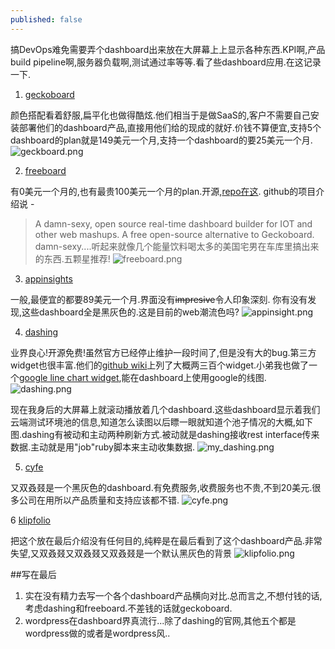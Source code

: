 ```yaml
---
published: false
---
```

搞DevOps难免需要弄个dashboard出来放在大屏幕上上显示各种东西.KPI啊,产品build pipeline啊,服务器负载啊,测试通过率等等.看了些dashboard应用.在这记录一下.

1. [geckoboard](https://www.geckoboard.com/)

颜色搭配看着舒服,扁平化也做得酷炫.他们相当于是做SaaS的,客户不需要自己安装部署他们的dashboard产品,直接用他们给的现成的就好.价钱不算便宜,支持5个dashboard的plan就是149美元一个月,支持一个dashboard的要25美元一个月.
![geckboard.png]({{site.baseurl}}/images/geckboard.png)

2. [freeboard](https://freeboard.io/)

有0美元一个月的,也有最贵100美元一个月的plan.开源,[repo在这](https://github.com/Freeboard/freeboard). github的项目介绍说 -
> A damn-sexy, open source real-time dashboard builder for IOT and other web mashups. A free open-source alternative to Geckoboard.
damn-sexy....听起来就像几个能量饮料喝太多的美国宅男在车库里搞出来的东西.五颗星推荐!
![freeboard.png]({{site.baseurl}}/images/freeboard.png)

3. [appinsights](https://www.appinsights.com/)

一般,最便宜的都要89美元一个月.界面没有~~impresive~~令人印象深刻. 你有没有发现,这些dashboard全是黑灰色的.这是目前的web潮流色吗? 
![appinsight.png]({{site.baseurl}}/images/appinsight.png)

4. [dashing](http://dashing.io/)

业界良心!开源免费!虽然官方已经停止维护一段时间了,但是没有大的bug.第三方widget也很丰富.他们的[github wiki](https://github.com/Shopify/dashing/wiki/Additional-Widgets)上列了大概两三百个widget.小弟我也做了一个[google line chart widget](https://gist.github.com/lizer/bfb71771537e437618c8),能在dashboard上使用google的线图.
![dashing.png]({{site.baseurl}}/images/dashing.png)

现在我身后的大屏幕上就滚动播放着几个dashboard.这些dashboard显示着我们云端测试环境池的信息,知道怎么读图以后瞟一眼就知道个池子情况的大概,如下图.dashing有被动和主动两种刷新方式.被动就是dashing接收rest interface传来数据.主动就是用"job"ruby脚本来主动收集数据.
![my_dashing.png]({{site.baseurl}}/images/my_dashing.png)

5. [cyfe](https://www.cyfe.com/)

又双叒叕是一个黑灰色的dashboard.有免费服务,收费服务也不贵,不到20美元.很多公司在用所以产品质量和支持应该都不错.
![cyfe.png]({{site.baseurl}}/images/cyfe.png)

6 [klipfolio](https://www.klipfolio.com/features)

把这个放在最后介绍没有任何目的,纯粹是在最后看到了这个dashboard产品.非常失望,又双叒叕又双叒叕又双叒叕是一个默认黑灰色的背景
![klipfolio.png]({{site.baseurl}}/images/klipfolio.png)



##写在最后
1. 实在没有精力去写一个各个dashboard产品横向对比.总而言之,不想付钱的话,考虑dashing和freeboard.不差钱的话就geckoboard.
2. wordpress在dashboard界真流行...除了dashing的官网,其他五个都是wordpress做的或者是wordpress风..


